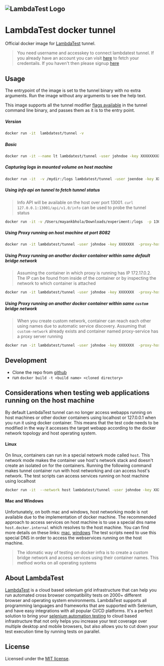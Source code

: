 ![LambdaTest Logo](https://www.lambdatest.com/static/images/logo.svg)
---
# LambdaTest docker tunnel
Official docker image for [LambdaTest](https://www.lambdatest.com/) tunnel.

> You need username and accesskey to connect lambdatest tunnel. If you already have an account you can visit [here](https://accounts.lambdatest.com/detail/profile) to fetch your credentails. If you haven't then please signup [here](https://accounts.lambdatest.com/register)

## Usage
The entrypoint of the image is set to the tunnel binary with no extra arguments. Run the image without any arguments to see the help text.

This image supports all the tunnel modifier [flags available](https://www.lambdatest.com/support/docs/lambda-tunnel-modifiers/) in the tunnel command line binary, and passes them as it is to the entry point.


##### Version
```bash
docker run -it  lambdatest/tunnel -v
```

##### Basic


```bash
docker run -it --name lt lambdatest/tunnel -user johndoe -key XXXXXXXXXXXX
```

##### Capturing logs in mounted volume on host machine
```bash
docker run -it  -v /mydir:/logs lambdatest/tunnel -user joendoe -key XXXXXXXX
```
##### Using info api on tunnel to fetch tunnel status
> Info API will be available on the host over port 13001. `curl 127.0.0.1:13001/api/v1.0/info` can be used to probe the tunnel status
```bash
docker run -it -v /Users/mayankbhola/Downloads/experiment:/logs  -p 13001:8000 lambdatest/tunnel -user johndoe -key XXXXXXX  -infoAPIPort 8000  
```

##### Using Proxy running on host machine at port 8082
```bash
docker run -it lambdatest/tunnel -user johndoe -key XXXXXXX  -proxy-host host.docker.internal  -proxy-port 8082 -proxy-user foo -proxy-pass bar
```

##### Using Proxy running on another docker container within same default bridge network
> Assuming the container in which proxy is running has IP 172.17.0.2. The IP can be found from inside of the container or by inspecting the network to which container is attached
```bash
docker run -it lambdatest/tunnel -user johndoe -key XXXXXXX  -proxy-host 172.17.0.2  -proxy-port 8082 -proxy-user foo -proxy-pass bar
```

##### Using Proxy running on another docker container within same `custom` bridge network
> When you create custom network, container can reach each other using names due to automatic service discovery. Assuming that `custom-network` already exists and container named proxy-service has a proxy server running
```bash
docker run -it lambdatest/tunnel -user johndoe -key XXXXXXX  -proxy-host proxy-service  -proxy-port 8082 -proxy-user foo -proxy-pass bar
```


## Development
* Clone the repo from [github](https://github.com/LambdaTest/docker-tunnel)
* run `docker build -t <build name> <cloned directory>`


## Considerations when testing web applications running on the host machine
By default LambdaTest tunnel can no longer access webapps running on host machines or other docker containers using localhost or 127.0.0.1 when you run it using docker container. This means that the test code needs to be modified in the way it accesses the target webapp according to the docker network topology and host operating system.

#### Linux
On linux, containers can run in a special netowrk mode called `host`. This network mode makes the container use host's network stack and doesn't create an isolated on for the containers.
Running the following command makes tunnel container run with host networking and can access host's network. The test scripts can access services running on host machine using localhost
```bash
docker run -it  --network host lambdatest/tunnel -user johndoe -key XXXXXXXXXXXX
```

#### Mac and Windows
Unfortunately, on both mac and windows, host networking mode is not available due to the implementation of docker machine. The recommended approach to access services on host machine is to use a special dns name `host.docker.internal` which resolves to the host machine. You can find more details on these links: [mac](https://docs.docker.com/docker-for-mac/networking/), [windows](https://docs.docker.com/docker-for-windows/networking/)
The test scripts need to use this special DNS in order to access the webservices running on the host machine.

> The idomatic way of testing on docker infra is to create a custom bridge network and access services using their container names. This method works on all operating systems


## About LambdaTest

[LambdaTest](https://www.lambdatest.com/) is a cloud based selenium grid infrastructure that can help you run automated cross browser compatibility tests on 2000+ different browser and operating system environments. LambdaTest supports all programming languages and frameworks that are supported with Selenium, and have easy integrations with all popular CI/CD platforms. It's a perfect solution to bring your [selenium automation testing](https://www.lambdatest.com/selenium-automation) to cloud based infrastructure that not only helps you increase your test coverage over multiple desktop and mobile browsers, but also allows you to cut down your test execution time by running tests on parallel.

## License

Licensed under the [MIT license](./LICENSE).


